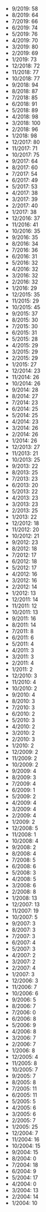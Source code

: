 *  9/2019: 58
*  8/2019: 64
*  7/2019: 66
*  6/2019: 74
*  5/2019: 76
*  4/2019: 70
*  3/2019: 80
*  2/2019: 69
*  1/2019: 73
*  12/2018: 72
*  11/2018: 77
*  10/2018: 77
*  9/2018: 94
*  8/2018: 87
*  7/2018: 85
*  6/2018: 91
*  5/2018: 89
*  4/2018: 98
*  3/2018: 100
*  2/2018: 96
*  1/2018: 98
*  12/2017: 80
*  11/2017: 71
*  10/2017: 75
*  9/2017: 64
*  8/2017: 60
*  7/2017: 54
*  6/2017: 49
*  5/2017: 53
*  4/2017: 38
*  3/2017: 39
*  2/2017: 40
*  1/2017: 38
*  12/2016: 37
*  11/2016: 41
*  10/2016: 35
*  9/2016: 35
*  8/2016: 34
*  7/2016: 36
*  6/2016: 31
*  5/2016: 32
*  4/2016: 32
*  3/2016: 32
*  2/2016: 32
*  1/2016: 29
*  12/2015: 35
*  11/2015: 29
*  10/2015: 45
*  9/2015: 37
*  8/2015: 30
*  7/2015: 30
*  6/2015: 31
*  5/2015: 28
*  4/2015: 29
*  3/2015: 29
*  2/2015: 29
*  1/2015: 27
*  12/2014: 23
*  11/2014: 26
*  10/2014: 26
*  9/2014: 28
*  8/2014: 27
*  7/2014: 23
*  6/2014: 25
*  5/2014: 25
*  4/2014: 23
*  3/2014: 26
*  2/2014: 26
*  1/2014: 26
*  12/2013: 27
*  11/2013: 21
*  10/2013: 25
*  9/2013: 22
*  8/2013: 25
*  7/2013: 23
*  6/2013: 20
*  5/2013: 22
*  4/2013: 23
*  3/2013: 23
*  2/2013: 25
*  1/2013: 22
*  12/2012: 18
*  11/2012: 20
*  10/2012: 21
*  9/2012: 23
*  8/2012: 18
*  7/2012: 17
*  6/2012: 18
*  5/2012: 17
*  4/2012: 16
*  3/2012: 16
*  2/2012: 14
*  1/2012: 13
*  12/2011: 14
*  11/2011: 12
*  10/2011: 13
*  9/2011: 16
*  8/2011: 14
*  7/2011: 8
*  6/2011: 6
*  5/2011: 4
*  4/2011: 3
*  3/2011: 3
*  2/2011: 4
*  1/2011: 2
*  12/2010: 3
*  11/2010: 4
*  10/2010: 2
*  9/2010: 4
*  8/2010: 3
*  7/2010: 3
*  6/2010: 2
*  5/2010: 3
*  4/2010: 2
*  3/2010: 2
*  2/2010: 3
*  1/2010: 2
*  12/2009: 2
*  11/2009: 2
*  10/2009: 2
*  9/2009: 4
*  8/2009: 3
*  7/2009: 4
*  6/2009: 1
*  5/2009: 2
*  4/2009: 4
*  3/2009: 4
*  2/2009: 4
*  1/2009: 2
*  12/2008: 5
*  11/2008: 1
*  10/2008: 4
*  9/2008: 2
*  8/2008: 4
*  7/2008: 5
*  6/2008: 6
*  5/2008: 3
*  4/2008: 5
*  3/2008: 6
*  2/2008: 8
*  1/2008: 13
*  12/2007: 13
*  11/2007: 19
*  10/2007: 5
*  9/2007: 3
*  8/2007: 3
*  7/2007: 3
*  6/2007: 4
*  5/2007: 3
*  4/2007: 2
*  3/2007: 2
*  2/2007: 4
*  1/2007: 3
*  12/2006: 3
*  11/2006: 7
*  10/2006: 6
*  9/2006: 5
*  8/2006: 7
*  7/2006: 0
*  6/2006: 8
*  5/2006: 9
*  4/2006: 8
*  3/2006: 7
*  2/2006: 7
*  1/2006: 8
*  12/2005: 4
*  11/2005: 8
*  10/2005: 7
*  9/2005: 7
*  8/2005: 8
*  7/2005: 11
*  6/2005: 11
*  5/2005: 5
*  4/2005: 6
*  3/2005: 6
*  2/2005: 7
*  1/2005: 25
*  12/2004: 7
*  11/2004: 16
*  10/2004: 15
*  9/2004: 15
*  8/2004: 0
*  7/2004: 18
*  6/2004: 9
*  5/2004: 17
*  4/2004: 0
*  3/2004: 13
*  2/2004: 14
*  1/2004: 10